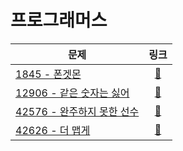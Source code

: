 # 프로그래머스

| 문제                           |                                  링크                                   |
|------------------------------|:---------------------------------------------------------------------:|
| [1845 - 폰겟몬](./1845)         | [🔗](https://school.programmers.co.kr/learn/courses/30/lessons/1845)  |
| [12906 - 같은 숫자는 싫어](./12906) | [🔗](https://school.programmers.co.kr/learn/courses/30/lessons/12906) |
| [42576 - 완주하지 못한 선수](.42567) | [🔗](https://school.programmers.co.kr/learn/courses/30/lessons/42576) |
| [42626 - 더 맵게](./42626)      | [🔗](https://school.programmers.co.kr/learn/courses/30/lessons/42626) |
